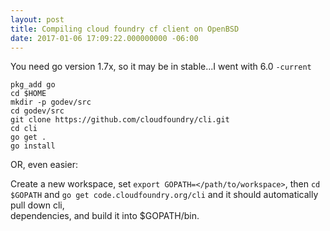 ```yaml
---
layout: post
title: Compiling cloud foundry cf client on OpenBSD
date: 2017-01-06 17:09:22.000000000 -06:00
---
```


You need go version 1.7x, so it may be in stable...I went with 6.0 `-current`

```
pkg_add go
cd $HOME
mkdir -p godev/src
cd godev/src
git clone https://github.com/cloudfoundry/cli.git
cd cli
go get .
go install
```

OR, even easier:

Create a new workspace, set `export GOPATH=</path/to/workspace>`, then `cd $GOPATH` and `go get
code.cloudfoundry.org/cli` and it should automatically pull down cli,  
dependencies, and build it into $GOPATH/bin.
